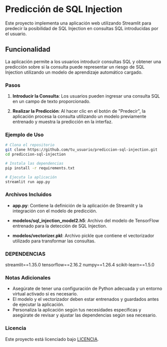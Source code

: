 # Predicción de SQL Injection

Este proyecto implementa una aplicación web utilizando Streamlit para predecir la posibilidad de SQL Injection en consultas SQL introducidas por el usuario.

## Funcionalidad

La aplicación permite a los usuarios introducir consultas SQL y obtener una predicción sobre si la consulta puede representar un riesgo de SQL Injection utilizando un modelo de aprendizaje automático cargado.

### Pasos

1. **Introducir la Consulta**: Los usuarios pueden ingresar una consulta SQL en un campo de texto proporcionado.
   
2. **Realizar la Predicción**: Al hacer clic en el botón de "Predecir", la aplicación procesa la consulta utilizando un modelo previamente entrenado y muestra la predicción en la interfaz.

### Ejemplo de Uso

```bash
# Clona el repositorio
git clone https://github.com/tu_usuario/prediccion-sql-injection.git
cd prediccion-sql-injection

# Instala las dependencias
pip install -r requirements.txt

# Ejecuta la aplicación
streamlit run app.py
```
### Archivos Incluidos

- **app.py**: Contiene la definición de la aplicación de Streamlit y la integración con el modelo de predicción.
  
- **modelos/sql_injection_model2.h5**: Archivo del modelo de TensorFlow entrenado para la detección de SQL Injection.

- **modelos/vectorizer.pkl**: Archivo pickle que contiene el vectorizador utilizado para transformar las consultas.

### DEPENDENCIAS
streamlit==1.35.0
tensorflow==2.16.2
numpy==1.26.4
scikit-learn==1.5.0

### Notas Adicionales

- Asegúrate de tener una configuración de Python adecuada y un entorno virtual activado si es necesario.
- El modelo y el vectorizador deben estar entrenados y guardados antes de ejecutar la aplicación.
- Personaliza la aplicación según tus necesidades específicas y asegúrate de revisar y ajustar las dependencias según sea necesario.

### Licencia

Este proyecto está licenciado bajo [LICENCIA](LICENSE).
